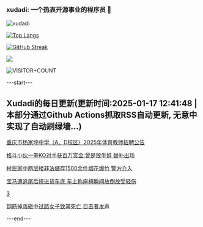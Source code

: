 ### xudadi: 一个热衷开源事业的程序员 👋

![xudadi](https://github-readme-stats-git-masterorgs-github-readme-stats-team.vercel.app/api?username=xudadi)

[![Top Langs](https://github-readme-stats.vercel.app/api/top-langs/?username=xudadi)](https://github.com/anuraghazra/github-readme-stats)

[![GitHub Streak](https://streak-stats.demolab.com?user=xudadi&locale=zh_Hans)](https://git.io/streak-stats)

![](https://raw.githubusercontent.com/xudadi/xudadi/main/assets/github-contribution-grid-snake.svg)

![VISITOR+COUNT](https://komarev.com/ghpvc/?username=xudadi&label=VISITOR+COUNT)


---start---

## Xudadi的每日更新(更新时间:2025-01-17 12:41:48 | 本部分通过Github Actions抓取RSS自动更新, 无意中实现了自动刷绿墙...)

[重庆市杨家坪中学（A、D校区）2025年体育教师招聘公告](https://www.gongkaoleida.com/article/2267732)

[格斗小伙一拳KO对手获百万赏金:曾是放牛娃 替补出场](https://m.163.com/news/article/JM1G6MLO051492T3.html)

[村民家中两层楼非法储存1500余件烟花爆竹 警方介入](https://m.163.com/news/article/JM1G6MDR051492T3.html)

[宝马遭追尾后撞进货车底 车主称座椅瞬间放倒故受轻伤](https://m.163.com/news/article/JM1G6MCE051492T3.html)

[3](https://m.163.com/touch/news/sub/domestic)

[钢筋掉落砸中过路女子致其死亡 目击者发声](https://m.163.com/news/article/JM1G6MA4051492T3.html)

---end---
